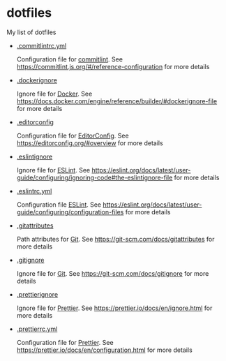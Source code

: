 # dotfiles

My list of dotfiles

- [.commitlintrc.yml]

  Configuration file for [commitlint].
  See https://commitlint.js.org/#/reference-configuration for more details

- [.dockerignore]

  Ignore file for [Docker].
  See https://docs.docker.com/engine/reference/builder/#dockerignore-file for more details

- [.editorconfig]

  Configuration file for [EditorConfig].
  See https://editorconfig.org/#overview for more details

- [.eslintignore]
  
  Ignore file for [ESLint].
  See https://eslint.org/docs/latest/user-guide/configuring/ignoring-code#the-eslintignore-file for more details

- [.eslintrc.yml]

  Configuration file [ESLint].
  See https://eslint.org/docs/latest/user-guide/configuring/configuration-files for more details

- [.gitattributes]

  Path attributes for [Git].
  See https://git-scm.com/docs/gitattributes for more details

- [.gitignore]

  Ignore file for [Git].
  See https://git-scm.com/docs/gitignore for more details

- [.prettierignore]

  Ignore file for [Prettier].
  See https://prettier.io/docs/en/ignore.html for more details

- [.prettierrc.yml]

  Configuration file for [Prettier].
  See https://prettier.io/docs/en/configuration.html for more details

[commitlint]: https://commitlint.js.org/
[.commitlintrc.yml]: .commitlintrc.yml
[Docker]: https://www.docker.com/
[.dockerignore]: .dockerignore
[EditorConfig]: https://editorconfig.org/
[.editorconfig]: .editorconfig
[ESLint]: https://eslint.org/
[.eslintignore]: .eslintignore
[.eslintrc.yml]: .eslintrc.yml
[Git]: https://git-scm.com/
[.gitattributes]: .gitattributes
[.gitignore]: .gitignore
[Prettier]: https://prettier.io/
[.prettierignore]: .prettierignore
[.prettierrc.yml]: .prettierrc.yml
